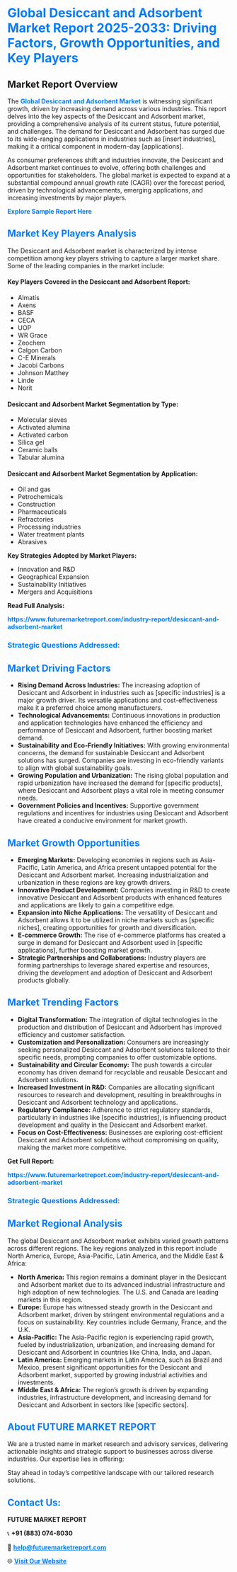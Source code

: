 <h1 style="color: #007BFF;">Global Desiccant and Adsorbent Market Report 2025-2033: Driving Factors, Growth Opportunities, and Key Players</h1>

<section id="overview">
<h2>Market Report Overview</h2>
<p>The <a href="https://www.futuremarketreport.com/industry-report/desiccant-and-adsorbent-market" style="color: #007BFF; text-decoration: none;"><strong>Global Desiccant and Adsorbent Market</strong></a> is witnessing significant growth, driven by increasing demand across various industries. This report delves into the key aspects of the Desiccant and Adsorbent market, providing a comprehensive analysis of its current status, future potential, and challenges. The demand for Desiccant and Adsorbent has surged due to its wide-ranging applications in industries such as [insert industries], making it a critical component in modern-day [applications].</p>
<p>As consumer preferences shift and industries innovate, the Desiccant and Adsorbent market continues to evolve, offering both challenges and opportunities for stakeholders. The global market is expected to expand at a substantial compound annual growth rate (CAGR) over the forecast period, driven by technological advancements, emerging applications, and increasing investments by major players.</p>
</section>

<section id="overview">
<p><a href="https://www.futuremarketreport.com/request-sample/reportId=56709" style="color: #007BFF; text-decoration: none;"><strong>Explore Sample Report Here</strong></a></p>
</section>

<section id="key-players">
<h2 style="color: #007BFF;">Market Key Players Analysis</h2>
<p>The Desiccant and Adsorbent market is characterized by intense competition among key players striving to capture a larger market share. Some of the leading companies in the market include:</p>
<h4>Key Players Covered in the Desiccant and Adsorbent Report:</h4>
<ul><li>Almatis</li><li>Axens</li><li>BASF</li><li>CECA</li><li>UOP</li><li>WR Grace</li><li>Zeochem</li><li>Calgon Carbon</li><li>C-E Minerals</li><li>Jacobi Carbons</li><li>Johnson Matthey</li><li>Linde</li><li>Norit</li></ul>
<h4>Desiccant and Adsorbent Market Segmentation by Type:</h4>
<ul><li>Molecular sieves</li><li>Activated alumina</li><li>Activated carbon</li><li>Silica gel</li><li>Ceramic balls</li><li>Tabular alumina</li></ul>

<h4>Desiccant and Adsorbent Market Segmentation by Application:</h4>
<ul><li>Oil and gas</li><li>Petrochemicals</li><li>Construction</li><li>Pharmaceuticals</li><li>Refractories</li><li>Processing industries</li><li>Water treatment plants</li><li>Abrasives</li></ul>
<p><strong>Key Strategies Adopted by Market Players:</strong></p>
<ul>
<li>Innovation and R&D</li>
<li>Geographical Expansion</li>
<li>Sustainability Initiatives</li>
<li>Mergers and Acquisitions</li>
</ul>
</section>

<section>
<p><strong>Read Full Analysis: </strong></p><a href="https://www.futuremarketreport.com/industry-report/desiccant-and-adsorbent-market" style="color: #007BFF; text-decoration: none;"><strong>https://www.futuremarketreport.com/industry-report/desiccant-and-adsorbent-market</strong></a>
<h3 style="color: #007BFF;">Strategic Questions Addressed:</h3>
</section>

<section id="driving-factors">
<h2 style="color: #007BFF;">Market Driving Factors</h2>
<ul>
<li><strong>Rising Demand Across Industries:</strong> The increasing adoption of Desiccant and Adsorbent in industries such as [specific industries] is a major growth driver. Its versatile applications and cost-effectiveness make it a preferred choice among manufacturers.</li>
<li><strong>Technological Advancements:</strong> Continuous innovations in production and application technologies have enhanced the efficiency and performance of Desiccant and Adsorbent, further boosting market demand.</li>
<li><strong>Sustainability and Eco-Friendly Initiatives:</strong> With growing environmental concerns, the demand for sustainable Desiccant and Adsorbent solutions has surged. Companies are investing in eco-friendly variants to align with global sustainability goals.</li>
<li><strong>Growing Population and Urbanization:</strong> The rising global population and rapid urbanization have increased the demand for [specific products], where Desiccant and Adsorbent plays a vital role in meeting consumer needs.</li>
<li><strong>Government Policies and Incentives:</strong> Supportive government regulations and incentives for industries using Desiccant and Adsorbent have created a conducive environment for market growth.</li>
</ul>
</section>

<section id="growth-opportunities">
<h2 style="color: #007BFF;">Market Growth Opportunities</h2>
<ul>
<li><strong>Emerging Markets:</strong> Developing economies in regions such as Asia-Pacific, Latin America, and Africa present untapped potential for the Desiccant and Adsorbent market. Increasing industrialization and urbanization in these regions are key growth drivers.</li>
<li><strong>Innovative Product Development:</strong> Companies investing in R&D to create innovative Desiccant and Adsorbent products with enhanced features and applications are likely to gain a competitive edge.</li>
<li><strong>Expansion into Niche Applications:</strong> The versatility of Desiccant and Adsorbent allows it to be utilized in niche markets such as [specific niches], creating opportunities for growth and diversification.</li>
<li><strong>E-commerce Growth:</strong> The rise of e-commerce platforms has created a surge in demand for Desiccant and Adsorbent used in [specific applications], further boosting market growth.</li>
<li><strong>Strategic Partnerships and Collaborations:</strong> Industry players are forming partnerships to leverage shared expertise and resources, driving the development and adoption of Desiccant and Adsorbent products globally.</li>
</ul>
</section>

<section id="trending-factors">
<h2 style="color: #007BFF;">Market Trending Factors</h2>
<ul>
<li><strong>Digital Transformation:</strong> The integration of digital technologies in the production and distribution of Desiccant and Adsorbent has improved efficiency and customer satisfaction.</li>
<li><strong>Customization and Personalization:</strong> Consumers are increasingly seeking personalized Desiccant and Adsorbent solutions tailored to their specific needs, prompting companies to offer customizable options.</li>
<li><strong>Sustainability and Circular Economy:</strong> The push towards a circular economy has driven demand for recyclable and reusable Desiccant and Adsorbent solutions.</li>
<li><strong>Increased Investment in R&D:</strong> Companies are allocating significant resources to research and development, resulting in breakthroughs in Desiccant and Adsorbent technology and applications.</li>
<li><strong>Regulatory Compliance:</strong> Adherence to strict regulatory standards, particularly in industries like [specific industries], is influencing product development and quality in the Desiccant and Adsorbent market.</li>
<li><strong>Focus on Cost-Effectiveness:</strong> Businesses are exploring cost-efficient Desiccant and Adsorbent solutions without compromising on quality, making the market more competitive.</li>
</ul>
</section>

<section>
<p><strong>Get Full Report: </strong></p><a href="https://www.futuremarketreport.com/industry-report/desiccant-and-adsorbent-market" style="color: #007BFF; text-decoration: none;"><strong>https://www.futuremarketreport.com/industry-report/desiccant-and-adsorbent-market</strong></a>
<h3 style="color: #007BFF;">Strategic Questions Addressed:</h3>
</section>


<section id="regional-analysis">
<h2 style="color: #007BFF;">Market Regional Analysis</h2>
<p>The global Desiccant and Adsorbent market exhibits varied growth patterns across different regions. The key regions analyzed in this report include North America, Europe, Asia-Pacific, Latin America, and the Middle East & Africa:</p>
<ul>
<li><strong>North America:</strong> This region remains a dominant player in the Desiccant and Adsorbent market due to its advanced industrial infrastructure and high adoption of new technologies. The U.S. and Canada are leading markets in this region.</li>
<li><strong>Europe:</strong> Europe has witnessed steady growth in the Desiccant and Adsorbent market, driven by stringent environmental regulations and a focus on sustainability. Key countries include Germany, France, and the U.K.</li>
<li><strong>Asia-Pacific:</strong> The Asia-Pacific region is experiencing rapid growth, fueled by industrialization, urbanization, and increasing demand for Desiccant and Adsorbent in countries like China, India, and Japan.</li>
<li><strong>Latin America:</strong> Emerging markets in Latin America, such as Brazil and Mexico, present significant opportunities for the Desiccant and Adsorbent market, supported by growing industrial activities and investments.</li>
<li><strong>Middle East & Africa:</strong> The region’s growth is driven by expanding industries, infrastructure development, and increasing demand for Desiccant and Adsorbent in sectors like [specific sectors].</li>
</ul>
</section>

<footer>
<h2 style="color: #007BFF;">About FUTURE MARKET REPORT</h2>
<p>We are a trusted name in market research and advisory services, delivering actionable insights and strategic support to businesses across diverse industries. Our expertise lies in offering:</p>

<p>Stay ahead in today’s competitive landscape with our tailored research solutions.</p>

<h2 style="color: #007BFF;">Contact Us:</h2>
<p><strong>FUTURE MARKET REPORT</strong></p>
<p>📞 <strong>+91 (883) 074-8030</strong></p>
<p>📧 <strong><a href="mailto:help@futuremarketreport.com" style="color: #007BFF;">help@futuremarketreport.com</a></strong></p>
<p>🌐 <strong><a href="https://www.futuremarketreport.com/" style="color: #007BFF;">Visit Our Website</a></strong></p>
</footer>